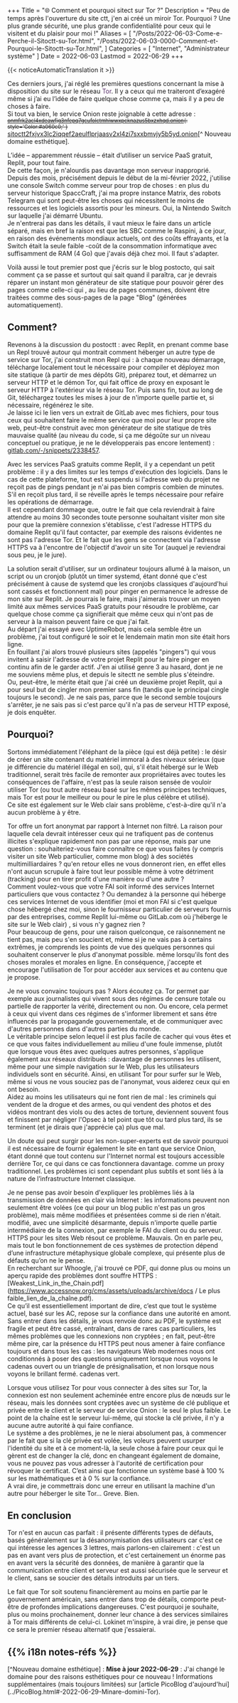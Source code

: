 +++
Title = "🌐️ Comment et pourquoi sitect sur Tor ?"
Description = "Peu de temps après l'ouverture du site ctt, j'en ai créé un miroir Tor. Pourquoi ? Une plus grande sécurité, une plus grande confidentialité pour ceux qui le visitent et du plaisir pour moi !"
Aliases = [
  "/Posts/2022-06-03-Come-e-Perche-il-Sitoctt-su-Tor.html",
  "/Posts/2022-06-03-0000-Comment-et-Pourquoi-le-Sitoctt-su-Tor.html",
]
Categories = [ "Internet", "Administrateur système" ]
Date = 2022-06-03
Lastmod = 2022-06-29
+++

{{< noticeAutomaticTranslation it >}}



Ces derniers jours, j'ai réglé les premières questions concernant la mise à disposition du site sur le réseau <span style='Color:#59316b;'>Tor</span>. Il y a ceux qui me traiteront d’exagéré même si j’ai eu l’idée de faire quelque chose comme ça, mais il y a peu de choses à faire.  
Si tout va bien, le service Onion reste joignable à cette adresse :
<small>~~[onmfrk2acl4xdeawfjg3nfepq7gcufolctmhiwwxpcknazus5bxzxhqd.onion](http://onmfrk2acl4xdeawfjg3nfepq7gcufolctmhiwwxpcknazus5bxzxhqd.onion){: style='Color:#a060c0;' }~~</small>
[sitoctt2fxjvx3lc2iqqef2aeulflprjaasv2xl4zi7sxxbmvjy5b5yd.onion](http://sitoctt2fxjvx3lc2iqqef2aeulflprjaasv2xl4zi7sxxbmvjy5b5yd.onion)[^ Nouveau domaine esthétique].

L’idée – apparemment réussie – était d’utiliser un service PaaS gratuit, Replit, pour tout faire.  
De cette façon, je n'alourdis pas davantage mon serveur inapproprié. Depuis des mois, précisément depuis le début de la mi-février 2022, j'utilise une console Switch comme serveur pour trop de choses : en plus du serveur historique SpaccCraft, j'ai ma propre instance Matrix, des robots Telegram qui sont peut-être les choses qui nécessitent le moins de ressources et les logiciels assortis pour les mineurs. Oui, la Nintendo Switch sur laquelle j'ai démarré Ubuntu.  
Je n'entrerai pas dans les détails, il vaut mieux le faire dans un article séparé, mais en bref la raison est que les SBC comme le Raspini, à ce jour, en raison des événements mondiaux actuels, ont des coûts effrayants, et la Switch était la seule faible -coût de la consommation informatique avec suffisamment de RAM (4 Go) que j'avais déjà chez moi. Il faut s'adapter.

Voilà aussi le tout premier post que j'écris sur le blog postocto, qui sait comment ça se passe et surtout qui sait quand il paraîtra, car je devrais réparer un instant mon générateur de site statique pour pouvoir gérer des pages comme celle-ci qui , au lieu de pages communes, doivent être traitées comme des sous-pages de la page "Blog" (générées automatiquement).

## Comment?

Revenons à la discussion du postoctt : avec Replit, en prenant comme base un Repl trouvé autour qui montrait comment héberger un autre type de service sur Tor, j'ai construit mon Repl qui : à chaque nouveau démarrage, télécharge localement tout le nécessaire pour compiler et déployez mon site statique (à partir de mes dépôts Git), préparez tout, et démarrez un serveur HTTP et le démon Tor, qui fait office de proxy en exposant le serveur HTTP à l'extérieur via le réseau Tor. Puis sans fin, tout au long de Git, téléchargez toutes les mises à jour de n'importe quelle partie et, si nécessaire, régénérez le site.  
Je laisse ici le lien vers un extrait de GitLab avec mes fichiers, pour tous ceux qui souhaitent faire le même service que moi pour leur propre site web, peut-être construit avec mon générateur de site statique de très mauvaise qualité (au niveau du code, si ça me dégoûte sur un niveau conceptuel ou pratique, je ne le développerais pas encore lentement) : [gitlab.com/-/snippets/2338457](https://gitlab.com/-/snippets/2338457).

Avec les services PaaS gratuits comme Replit, il y a cependant un petit problème : il y a des limites sur les temps d'exécution des logiciels. Dans le cas de cette plateforme, tout est suspendu si l'adresse web du projet ne reçoit pas de pings pendant je n'ai pas bien compris combien de minutes. S'il en reçoit plus tard, il se réveille après le temps nécessaire pour refaire les opérations de démarrage.  
Il est cependant dommage que, outre le fait que cela reviendrait à faire attendre au moins 30 secondes toute personne souhaitant visiter mon site pour que la première connexion s'établisse, c'est l'adresse HTTPS du domaine Replit qu'il faut contacter, par exemple des raisons évidentes ne sont pas l'adresse Tor. Et le fait que les gens se connectent via l'adresse HTTPS va à l'encontre de l'objectif d'avoir un site Tor (auquel je reviendrai sous peu, je le jure).

La solution serait d'utiliser, sur un ordinateur toujours allumé à la maison, un script ou un cronjob (plutôt un timer systemd, étant donné que c'est précisément à cause de systemd que les cronjobs classiques d'aujourd'hui sont cassés et fonctionnent mal) pour pinger en permanence le adresse de mon site sur Replit. Je pourrais le faire, mais j'aimerais trouver un moyen limité aux mêmes services PaaS gratuits pour résoudre le problème, car quelque chose comme ça signifierait que même ceux qui n'ont pas de serveur à la maison peuvent faire ce que j'ai fait.  
Au départ j'ai essayé avec UptimeRobot, mais cela semble être un problème, j'ai tout configuré le soir et le lendemain matin mon site était hors ligne.  
En fouillant j'ai alors trouvé plusieurs sites (appelés "pingers") qui vous invitent à saisir l'adresse de votre projet Replit pour le faire pinger en continu afin de le garder actif. J'en ai utilisé genre 3 au hasard, dont je ne me souviens même plus, et depuis le sitectt ne semble plus s'éteindre.  
Ou, peut-être, le mérite était que j'ai créé un deuxième projet Replit, qui a pour seul but de cingler mon premier sans fin (tandis que le principal cingle toujours le second). Je ne sais pas, parce que le second semble toujours s'arrêter, je ne sais pas si c'est parce qu'il n'a pas de serveur HTTP exposé, je dois enquêter.

## Pourquoi?

Sortons immédiatement l'éléphant de la pièce (qui est déjà petite) : le désir de créer un site contenant du matériel immoral à des niveaux sérieux (que je différencie du matériel illégal en soi), qui, s'il était hébergé sur le Web traditionnel, serait très facile de remonter aux propriétaires avec toutes les conséquences de l'affaire, n'est pas la seule raison sensée de vouloir utiliser Tor (ou tout autre réseau basé sur les mêmes principes techniques, mais Tor est pour le meilleur ou pour le pire le plus célèbre et utilisé).  
Ce site est également sur le Web clair sans problème, c'est-à-dire qu'il n'a aucun problème à y être.

Tor offre un fort anonymat par rapport à Internet non filtré. La raison pour laquelle cela devrait intéresser ceux qui ne trafiquent pas de contenus illicites s'explique rapidement non pas par une réponse, mais par une question : souhaiteriez-vous faire connaître ce que vous faites (y compris visiter un site Web particulier, comme mon blog) à des sociétés multimilliardaires ? qu'en retour elles ne vous donneront rien, en effet elles n'ont aucun scrupule à faire tout leur possible même à votre détriment (tracking) pour en tirer profit d'une manière ou d'une autre ?  
Comment voulez-vous que votre FAI soit informé des services Internet particuliers que vous contactez ? Ou demandez à la personne qui héberge ces services Internet de vous identifier (moi et mon FAI si c'est quelque chose hébergé chez moi, sinon le fournisseur particulier de serveurs fournis par des entreprises, comme Replit lui-même ou GitLab.com où j'héberge le site sur le Web clair) , si vous n'y gagnez rien ?  
Pour beaucoup de gens, pour une raison quelconque, ce raisonnement ne tient pas, mais peu s'en soucient et, même si je ne vais pas à certains extrêmes, je comprends les points de vue des quelques personnes qui souhaitent conserver le plus d'anonymat possible. même lorsqu'ils font des choses morales et morales en ligne. En conséquence, j'accepte et encourage l'utilisation de Tor pour accéder aux services et au contenu que je propose.

Je ne vous convainc toujours pas ? Alors écoutez ça. Tor permet par exemple aux journalistes qui vivent sous des régimes de censure totale ou partielle de rapporter la vérité, directement ou non. Ou encore, cela permet à ceux qui vivent dans ces régimes de s'informer librement et sans être influencés par la propagande gouvernementale, et de communiquer avec d'autres personnes dans d'autres parties du monde.  
Le véritable principe selon lequel il est plus facile de cacher qui vous êtes et ce que vous faites individuellement au milieu d'une foule immense, plutôt que lorsque vous êtes avec quelques autres personnes, s'applique également aux réseaux distribués : davantage de personnes les utilisent, même pour une simple navigation sur le Web, plus les utilisateurs individuels sont en sécurité. Ainsi, en utilisant Tor pour surfer sur le Web, même si vous ne vous souciez pas de l'anonymat, vous aiderez ceux qui en ont besoin.  
Aidez au moins les utilisateurs qui ne font rien de mal : les criminels qui vendent de la drogue et des armes, ou qui vendent des photos et des vidéos montrant des viols ou des actes de torture, deviennent souvent fous et finissent par négliger l'Opsec à tel point que tôt ou tard plus tard, ils se terminent (et je dirais que j'apprécie ça) plus que mal.

Un doute qui peut surgir pour les non-super-experts est de savoir pourquoi il est nécessaire de fournir également le site en tant que service Onion, étant donné que tout contenu sur l'Internet normal est toujours accessible derrière Tor, ce qui dans ce cas fonctionnera davantage. comme un proxy traditionnel. Les problèmes ici sont cependant plus subtils et sont liés à la nature de l’infrastructure Internet classique.

Je ne pense pas avoir besoin d'expliquer les problèmes liés à la transmission de données en clair via Internet : les informations peuvent non seulement être volées (ce qui pour un blog public n'est pas un gros problème), mais même modifiées et présentées comme si de rien n'était. modifié, avec une simplicité désarmante, depuis n'importe quelle partie intermédiaire de la connexion, par exemple le FAI du client ou du serveur.  
HTTPS pour les sites Web résout ce problème. Mauvais. On en parle peu, mais tout le bon fonctionnement de ces systèmes de protection dépend d’une infrastructure métaphysique globale complexe, qui présente plus de défauts qu’on ne le pense.  
En recherchant sur Whoogle, j'ai trouvé ce PDF, qui donne plus ou moins un aperçu rapide des problèmes dont souffre HTTPS : [Weakest_Link_in_the_Chain.pdf](https://www.accessnow.org/cms/assets/uploads/archive/docs / Le plus faible_lien_de_la_chaîne.pdf).  
Ce qu’il est essentiellement important de dire, c’est que tout le système actuel, basé sur les AC, repose sur la confiance dans une autorité en amont. Sans entrer dans les détails, je vous renvoie donc au PDF, le système est fragile et peut être cassé, entraînant, dans de rares cas particuliers, les mêmes problèmes que les connexions non cryptées ; en fait, peut-être même pire, car la présence du HTTPS peut nous amener à faire confiance toujours et dans tous les cas : les navigateurs Web modernes nous ont conditionnés à poser des questions uniquement lorsque nous voyons le cadenas ouvert ou un triangle de présignalisation, et non lorsque nous voyons le brillant fermé. cadenas vert.

Lorsque vous utilisez Tor pour vous connecter à des sites sur Tor, la connexion est non seulement acheminée entre encore plus de nœuds sur le réseau, mais les données sont cryptées avec un système de clé publique et privée entre le client et le serveur de service Onion : le seul le plus faible. Le point de la chaîne est le serveur lui-même, qui stocke la clé privée, il n'y a aucune autre autorité à qui faire confiance.  
Le système a des problèmes, je ne le nierai absolument pas, à commencer par le fait que si la clé privée est volée, les voleurs peuvent usurper l'identité du site et à ce moment-là, la seule chose à faire pour ceux qui le gèrent est de changer la clé, donc en changeant également de domaine, vous ne pouvez pas vous adresser à l'autorité de certification pour révoquer le certificat. C’est ainsi que fonctionne un système basé à 100 % sur les mathématiques et à 0 % sur la confiance.  
A vrai dire, je commettrais donc une erreur en utilisant la machine d'un autre pour héberger le site Tor... Greve. Bien.

## En conclusion

Tor n'est en aucun cas parfait : il présente différents types de défauts, basés généralement sur la désanonymisation des utilisateurs car c'est ce qui intéresse les agences 3 lettres, mais parlons-en clairement : c'est un pas en avant vers plus de protection, et c'est certainement un énorme pas en avant vers la sécurité des données, de manière à garantir que la communication entre client et serveur est aussi sécurisée que le serveur et le client, sans se soucier des détails introduits par un tiers.

Le fait que Tor soit soutenu financièrement au moins en partie par le gouvernement américain, sans entrer dans trop de détails, comporte peut-être de profondes implications dangereuses. C'est pourquoi je souhaite, plus ou moins prochainement, donner leur chance à des services similaires à Tor mais différents de celui-ci. Lokinet m'inspire, à vrai dire, je pense que ce sera le premier réseau alternatif que j'essaierai.

## {{% i18n notes-réfs %}}

[^Nouveau domaine esthétique] : **Mise à jour 2022-06-29** : J'ai changé le domaine pour des raisons esthétiques pour ce nouveau ! Informations supplémentaires (mais toujours limitées) sur [article PicoBlog d'aujourd'hui] (../PicoBlog.html#-2022-06-29-Minare-domini-Tor).
